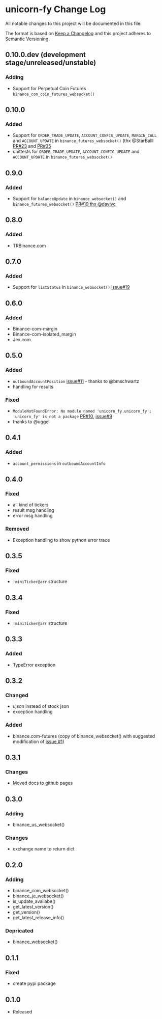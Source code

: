 # unicorn-fy Change Log

All notable changes to this project will be documented in this file.

The format is based on [Keep a Changelog](http://keepachangelog.com/) and this project adheres to 
[Semantic Versioning](http://semver.org/).

## 0.10.0.dev (development stage/unreleased/unstable)
### Adding 
- Support for Perpetual Coin Futures `binance_com_coin_futures_websocket()`

## 0.10.0
### Added
- Support for `ORDER_TRADE_UPDATE`, `ACCOUNT_CONFIG_UPDATE`, `MARGIN_CALL`
 and `ACCOUNT_UPDATE` in `binance_futures_websocket()` (thx @StarBalll
[PR#23](https://github.com/oliver-zehentleitner/unicorn-fy/pull/23) and 
[PR#25](https://github.com/oliver-zehentleitner/unicorn-fy/pull/25)
- unittests for `ORDER_TRADE_UPDATE`, `ACCOUNT_CONFIG_UPDATE`
 and `ACCOUNT_UPDATE` in `binance_futures_websocket()`

## 0.9.0
### Added
- Support for `balanceUpdate` in `binance_websocket()` and `binance_futures_websocket()`
[PR#19 thx @davivc](https://github.com/oliver-zehentleitner/unicorn-fy/pull/21)

## 0.8.0
### Added
- TRBinance.com

## 0.7.0
### Added
- Support for `listStatus` in `binance_websocket()` 
[issue#19](https://github.com/oliver-zehentleitner/unicorn-fy/issues/19)

## 0.6.0
### Added
- Binance-com-margin
- Binance-com-isolated_margin
- Jex.com

## 0.5.0
### Added
- `outboundAccountPosition` [issue#11](https://github.com/oliver-zehentleitner/unicorn-fy/issues/11) - thanks to 
@bmschwartz
- handling for results
### Fixed
- `ModuleNotFoundError: No module named 'unicorn_fy.unicorn_fy'; 'unicorn_fy' is not a package` 
[PR#10](https://github.com/oliver-zehentleitner/unicorn-fy/pull/10), 
[issue#9](https://github.com/oliver-zehentleitner/unicorn-fy/issues/9)
- thanks to @uggel

## 0.4.1
### Added
- `account_permissions` in `outboundAccountInfo`

## 0.4.0
### Fixed
- all kind of tickers
- result msg handling
- error msg handling
### Removed
- Exception handling to show python error trace

## 0.3.5
### Fixed
- `!miniTicker@arr` structure

## 0.3.4
### Fixed
- `!miniTicker@arr` structure

## 0.3.3
### Added
- TypeError exception

## 0.3.2
### Changed
- ujson instead of stock json
- exception handling
### Added
- binance.com-futures (copy of binance_websocket() with suggested modification of 
[issue #1](https://github.com/oliver-zehentleitner/unicorn-fy/issues/1))

## 0.3.1
### Changes
- Moved docs to github pages

## 0.3.0
### Adding
- binance_us_websocket()
### Changes
- exchange name to return dict

## 0.2.0
### Adding
- binance_com_websocket()
- binance_je_websocket()
- is_update_availabe()
- get_latest_version()
- get_version()
- get_latest_release_info()

### Depricated
- binance_websocket()

## 0.1.1
### Fixed
- create pypi package

## 0.1.0 
- Released
